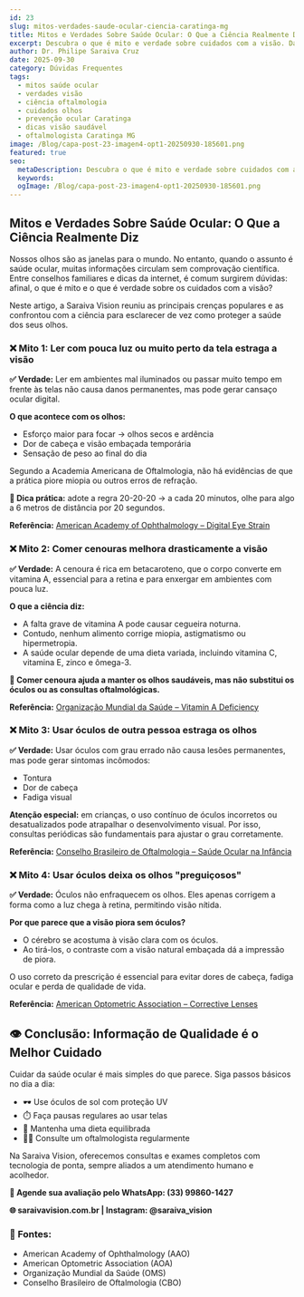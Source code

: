 ```yaml
---
id: 23
slug: mitos-verdades-saude-ocular-ciencia-caratinga-mg
title: Mitos e Verdades Sobre Saúde Ocular: O Que a Ciência Realmente Diz
excerpt: Descubra o que é mito e verdade sobre cuidados com a visão. Da leitura com pouca luz às cenouras milagrosas, esclareça dúvidas com base científica na Clínica Saraiva Vision em Caratinga, MG.
author: Dr. Philipe Saraiva Cruz
date: 2025-09-30
category: Dúvidas Frequentes
tags:
  - mitos saúde ocular
  - verdades visão
  - ciência oftalmologia
  - cuidados olhos
  - prevenção ocular Caratinga
  - dicas visão saudável
  - oftalmologista Caratinga MG
image: /Blog/capa-post-23-imagen4-opt1-20250930-185601.png
featured: true
seo:
  metaDescription: Descubra o que é mito e verdade sobre cuidados com a visão. Da leitura com pouca luz às cenouras milagrosas, esclareça dúvidas com base científica na Clínica Saraiva Vision em Caratinga, MG.
  keywords: 
  ogImage: /Blog/capa-post-23-imagen4-opt1-20250930-185601.png
---
```


## Mitos e Verdades Sobre Saúde Ocular: O Que a Ciência Realmente Diz

 
Nossos olhos são as janelas para o mundo. No entanto, quando o assunto é saúde ocular, muitas informações circulam sem comprovação científica. Entre conselhos familiares e dicas da internet, é comum surgirem dúvidas: afinal, o que é mito e o que é verdade sobre os cuidados com a visão?

 
Neste artigo, a Saraiva Vision reuniu as principais crenças populares e as confrontou com a ciência para esclarecer de vez como proteger a saúde dos seus olhos.

 
### ❌ Mito 1: Ler com pouca luz ou muito perto da tela estraga a visão

 
**✅ Verdade:** Ler em ambientes mal iluminados ou passar muito tempo em frente às telas não causa danos permanentes, mas pode gerar cansaço ocular digital.

 
**O que acontece com os olhos:**

 

   - Esforço maior para focar → olhos secos e ardência
   - Dor de cabeça e visão embaçada temporária
   - Sensação de peso ao final do dia
 

 
Segundo a Academia Americana de Oftalmologia, não há evidências de que a prática piore miopia ou outros erros de refração.

 
**📌 Dica prática:** adote a regra 20-20-20 → a cada 20 minutos, olhe para algo a 6 metros de distância por 20 segundos.

 
**Referência:** <a href="https://www.aao.org/eye-health/tips-prevention/computer-usage" target="_blank" rel="noopener noreferrer">American Academy of Ophthalmology – Digital Eye Strain</a>

 
### ❌ Mito 2: Comer cenouras melhora drasticamente a visão

 
**✅ Verdade:** A cenoura é rica em betacaroteno, que o corpo converte em vitamina A, essencial para a retina e para enxergar em ambientes com pouca luz.

 
**O que a ciência diz:**

 

   - A falta grave de vitamina A pode causar cegueira noturna.
   - Contudo, nenhum alimento corrige miopia, astigmatismo ou hipermetropia.
   - A saúde ocular depende de uma dieta variada, incluindo vitamina C, vitamina E, zinco e ômega-3.
 

 
**📌 Comer cenoura ajuda a manter os olhos saudáveis, mas não substitui os óculos ou as consultas oftalmológicas.**

 
**Referência:** <a href="https://www.who.int/health-topics/vitamin-a-deficiency" target="_blank" rel="noopener noreferrer">Organização Mundial da Saúde – Vitamin A Deficiency</a>

 
### ❌ Mito 3: Usar óculos de outra pessoa estraga os olhos

 
**✅ Verdade:** Usar óculos com grau errado não causa lesões permanentes, mas pode gerar sintomas incômodos:

 

   - Tontura
   - Dor de cabeça
   - Fadiga visual
 

 
**Atenção especial:** em crianças, o uso contínuo de óculos incorretos ou desatualizados pode atrapalhar o desenvolvimento visual. Por isso, consultas periódicas são fundamentais para ajustar o grau corretamente.

 
**Referência:** <a href="https://www.cbo.net.br/publico" target="_blank" rel="noopener noreferrer">Conselho Brasileiro de Oftalmologia – Saúde Ocular na Infância</a>

 
### ❌ Mito 4: Usar óculos deixa os olhos "preguiçosos"

 
**✅ Verdade:** Óculos não enfraquecem os olhos. Eles apenas corrigem a forma como a luz chega à retina, permitindo visão nítida.

 
**Por que parece que a visão piora sem óculos?**

 

   - O cérebro se acostuma à visão clara com os óculos.
   - Ao tirá-los, o contraste com a visão natural embaçada dá a impressão de piora.
 

 
O uso correto da prescrição é essencial para evitar dores de cabeça, fadiga ocular e perda de qualidade de vida.

 
**Referência:** <a href="https://www.aoa.org/healthy-eyes/eye-and-vision-conditions/corrective-lenses" target="_blank" rel="noopener noreferrer">American Optometric Association – Corrective Lenses</a>

 
## 👁️ Conclusão: Informação de Qualidade é o Melhor Cuidado

 
Cuidar da saúde ocular é mais simples do que parece. Siga passos básicos no dia a dia:

 

   - 🕶️ Use óculos de sol com proteção UV
   - ⏱️ Faça pausas regulares ao usar telas
   - 🥦 Mantenha uma dieta equilibrada
   - 👨‍⚕️ Consulte um oftalmologista regularmente
 

 
Na Saraiva Vision, oferecemos consultas e exames completos com tecnologia de ponta, sempre aliados a um atendimento humano e acolhedor.

 
**📲 Agende sua avaliação pelo WhatsApp: (33) 99860-1427**

 
**🌐 saraivavision.com.br | Instagram: @saraiva_vision**

 
### 🔖 Fontes:

 

   - American Academy of Ophthalmology (AAO)
   - American Optometric Association (AOA)
   - Organização Mundial da Saúde (OMS)
   - Conselho Brasileiro de Oftalmologia (CBO)